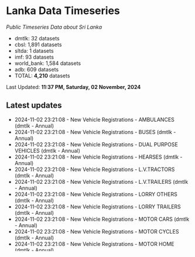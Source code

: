 # Lanka Data Timeseries
*Public Timeseries Data about Sri Lanka*

* dmtlk: 32 datasets
* cbsl: 1,891 datasets
* sltda: 1 datasets
* imf: 93 datasets
* world_bank: 1,584 datasets
* adb: 609 datasets
* TOTAL: **4,210** datasets

Last Updated: **11:37 PM, Saturday, 02 November, 2024**

## Latest updates

* 2024-11-02 23:21:08 - New Vehicle Registrations - AMBULANCES (dmtlk - Annual)
* 2024-11-02 23:21:08 - New Vehicle Registrations - BUSES (dmtlk - Annual)
* 2024-11-02 23:21:08 - New Vehicle Registrations - DUAL PURPOSE VEHICLES (dmtlk - Annual)
* 2024-11-02 23:21:08 - New Vehicle Registrations - HEARSES (dmtlk - Annual)
* 2024-11-02 23:21:08 - New Vehicle Registrations - L.V.TRACTORS (dmtlk - Annual)
* 2024-11-02 23:21:08 - New Vehicle Registrations - L.V.TRAILERS (dmtlk - Annual)
* 2024-11-02 23:21:08 - New Vehicle Registrations - LORRY OTHERS (dmtlk - Annual)
* 2024-11-02 23:21:08 - New Vehicle Registrations - LORRY TRAILERS (dmtlk - Annual)
* 2024-11-02 23:21:08 - New Vehicle Registrations - MOTOR CARS (dmtlk - Annual)
* 2024-11-02 23:21:08 - New Vehicle Registrations - MOTOR CYCLES (dmtlk - Annual)
* 2024-11-02 23:21:08 - New Vehicle Registrations - MOTOR HOME (dmtlk - Annual)
* 2024-11-02 23:21:08 - New Vehicle Registrations - MOTOR LORRIES (dmtlk - Annual)
* 2024-11-02 23:21:08 - New Vehicle Registrations - MOTOR TRICYCLES (dmtlk - Annual)
* 2024-11-02 23:21:08 - New Vehicle Registrations - N.A. TRACTORS (dmtlk - Annual)
* 2024-11-02 23:21:08 - New Vehicle Registrations - PRIME MOVERS (dmtlk - Annual)
* 2024-11-02 23:21:08 - New Vehicle Registrations - QUADRICYCLE (dmtlk - Annual)
* 2024-11-02 23:21:08 - Total Vehicle Population - AMBULANCES (dmtlk - Annual)
* 2024-11-02 23:21:08 - Total Vehicle Population - BUSES (dmtlk - Annual)
* 2024-11-02 23:21:08 - Total Vehicle Population - DUAL PURPOSE VEHICLES (dmtlk - Annual)
* 2024-11-02 23:21:08 - Total Vehicle Population - HEARSES (dmtlk - Annual)
* 2024-11-02 23:21:08 - Total Vehicle Population - L.V.TRACTORS (dmtlk - Annual)
* 2024-11-02 23:21:08 - Total Vehicle Population - L.V.TRAILERS (dmtlk - Annual)
* 2024-11-02 23:21:08 - Total Vehicle Population - LORRY OTHERS (dmtlk - Annual)
* 2024-11-02 23:21:08 - Total Vehicle Population - LORRY TRAILERS (dmtlk - Annual)
* 2024-11-02 23:21:08 - Total Vehicle Population - MOTOR CARS (dmtlk - Annual)
* 2024-11-02 23:21:08 - Total Vehicle Population - MOTOR CYCLES (dmtlk - Annual)
* 2024-11-02 23:21:08 - Total Vehicle Population - MOTOR HOME (dmtlk - Annual)
* 2024-11-02 23:21:08 - Total Vehicle Population - MOTOR LORRIES (dmtlk - Annual)
* 2024-11-02 23:21:08 - Total Vehicle Population - MOTOR TRICYCLES (dmtlk - Annual)
* 2024-11-02 23:21:08 - Total Vehicle Population - N.A. TRACTORS (dmtlk - Annual)
* 2024-11-02 23:21:08 - Total Vehicle Population - PRIME MOVERS (dmtlk - Annual)
* 2024-11-02 23:21:08 - Total Vehicle Population - QUADRICYCLE (dmtlk - Annual)
* 2024-11-02 23:21:08 - ARECANUT Production (cbsl - Annual)
* 2024-11-02 23:21:08 - ASH PLANTAIN Production (cbsl - Annual)
* 2024-11-02 23:21:08 - ASH PUMPKIN Production (cbsl - Annual)
* 2024-11-02 23:21:08 - Admitted for University Education - Female (cbsl - Academic Year)
* 2024-11-02 23:21:08 - Admitted for University Education - Male (cbsl - Academic Year)
* 2024-11-02 23:21:08 - Agriculture Volume Index (cbsl - Annual)
* 2024-11-02 23:21:08 - Analysis of Revenue Collection of Provincial Councils-Excise Duty on Liquor-Central (cbsl - Annual)
* 2024-11-02 23:21:08 - Analysis of Revenue Collection of Provincial Councils-Excise Duty on Liquor-Eastern (cbsl - Annual)
* 2024-11-02 23:21:08 - Analysis of Revenue Collection of Provincial Councils-Excise Duty on Liquor-North-Central (cbsl - Annual)
* 2024-11-02 23:21:08 - Analysis of Revenue Collection of Provincial Councils-Excise Duty on Liquor-North-Western (cbsl - Annual)
* 2024-11-02 23:21:08 - Analysis of Revenue Collection of Provincial Councils-Excise Duty on Liquor-Northern (cbsl - Annual)
* 2024-11-02 23:21:08 - Analysis of Revenue Collection of Provincial Councils-Excise Duty on Liquor-Sabaragamuwa (cbsl - Annual)
* 2024-11-02 23:21:08 - Analysis of Revenue Collection of Provincial Councils-Excise Duty on Liquor-Southern (cbsl - Annual)
* 2024-11-02 23:21:08 - Analysis of Revenue Collection of Provincial Councils-Excise Duty on Liquor-Total (cbsl - Annual)
* 2024-11-02 23:21:08 - Analysis of Revenue Collection of Provincial Councils-Excise Duty on Liquor-Uva (cbsl - Annual)
* 2024-11-02 23:21:08 - Analysis of Revenue Collection of Provincial Councils-Excise Duty on Liquor-Western (cbsl - Annual)
* 2024-11-02 23:21:08 - Analysis of Revenue Collection of Provincial Councils-Licence Fee - Liquor-Central (cbsl - Annual)
* 2024-11-02 23:21:08 - Analysis of Revenue Collection of Provincial Councils-Licence Fee - Liquor-Eastern (cbsl - Annual)
* 2024-11-02 23:21:08 - Analysis of Revenue Collection of Provincial Councils-Licence Fee - Liquor-North-Central (cbsl - Annual)
* 2024-11-02 23:21:08 - Analysis of Revenue Collection of Provincial Councils-Licence Fee - Liquor-North-Western (cbsl - Annual)
* 2024-11-02 23:21:08 - Analysis of Revenue Collection of Provincial Councils-Licence Fee - Liquor-Northern (cbsl - Annual)
* 2024-11-02 23:21:08 - Analysis of Revenue Collection of Provincial Councils-Licence Fee - Liquor-Sabaragamuwa (cbsl - Annual)
* 2024-11-02 23:21:08 - Analysis of Revenue Collection of Provincial Councils-Licence Fee - Liquor-Southern (cbsl - Annual)
* 2024-11-02 23:21:08 - Analysis of Revenue Collection of Provincial Councils-Licence Fee - Liquor-Total (cbsl - Annual)
* 2024-11-02 23:21:08 - Analysis of Revenue Collection of Provincial Councils-Licence Fee - Liquor-Uva (cbsl - Annual)
* 2024-11-02 23:21:08 - Analysis of Revenue Collection of Provincial Councils-Licence Fee - Liquor-Western (cbsl - Annual)
* 2024-11-02 23:21:08 - Analysis of Revenue Collection of Provincial Councils-Licence Fee - Others-Central (cbsl - Annual)
* 2024-11-02 23:21:08 - Analysis of Revenue Collection of Provincial Councils-Licence Fee - Others-Eastern (cbsl - Annual)
* 2024-11-02 23:21:08 - Analysis of Revenue Collection of Provincial Councils-Licence Fee - Others-North-Central (cbsl - Annual)
* 2024-11-02 23:21:08 - Analysis of Revenue Collection of Provincial Councils-Licence Fee - Others-North-Western (cbsl - Annual)
* 2024-11-02 23:21:08 - Analysis of Revenue Collection of Provincial Councils-Licence Fee - Others-Northern (cbsl - Annual)
* 2024-11-02 23:21:08 - Analysis of Revenue Collection of Provincial Councils-Licence Fee - Others-Sabaragamuwa (cbsl - Annual)
* 2024-11-02 23:21:08 - Analysis of Revenue Collection of Provincial Councils-Licence Fee - Others-Southern (cbsl - Annual)
* 2024-11-02 23:21:08 - Analysis of Revenue Collection of Provincial Councils-Licence Fee - Others-Total (cbsl - Annual)
* 2024-11-02 23:21:08 - Analysis of Revenue Collection of Provincial Councils-Licence Fee - Others-Uva (cbsl - Annual)
* 2024-11-02 23:21:08 - Analysis of Revenue Collection of Provincial Councils-Licence Fee - Others-Western (cbsl - Annual)
* 2024-11-02 23:21:08 - Analysis of Revenue Collection of Provincial Councils-Licence Fee - Vehicles-Central (cbsl - Annual)
* 2024-11-02 23:21:08 - Analysis of Revenue Collection of Provincial Councils-Licence Fee - Vehicles-Eastern (cbsl - Annual)
* 2024-11-02 23:21:08 - Analysis of Revenue Collection of Provincial Councils-Licence Fee - Vehicles-North-Central (cbsl - Annual)
* 2024-11-02 23:21:08 - Analysis of Revenue Collection of Provincial Councils-Licence Fee - Vehicles-North-Western (cbsl - Annual)
* 2024-11-02 23:21:08 - Analysis of Revenue Collection of Provincial Councils-Licence Fee - Vehicles-Northern (cbsl - Annual)
* 2024-11-02 23:21:08 - Analysis of Revenue Collection of Provincial Councils-Licence Fee - Vehicles-Sabaragamuwa (cbsl - Annual)
* 2024-11-02 23:21:08 - Analysis of Revenue Collection of Provincial Councils-Licence Fee - Vehicles-Southern (cbsl - Annual)
* 2024-11-02 23:21:08 - Analysis of Revenue Collection of Provincial Councils-Licence Fee - Vehicles-Total (cbsl - Annual)
* 2024-11-02 23:21:08 - Analysis of Revenue Collection of Provincial Councils-Licence Fee - Vehicles-Uva (cbsl - Annual)
* 2024-11-02 23:21:08 - Analysis of Revenue Collection of Provincial Councils-Licence Fee - Vehicles-Western (cbsl - Annual)
* 2024-11-02 23:21:08 - Analysis of Revenue Collection of Provincial Councils-Other Revenue-Central (cbsl - Annual)
* 2024-11-02 23:21:08 - Analysis of Revenue Collection of Provincial Councils-Other Revenue-Eastern (cbsl - Annual)
* 2024-11-02 23:21:08 - Analysis of Revenue Collection of Provincial Councils-Other Revenue-North-Central (cbsl - Annual)
* 2024-11-02 23:21:08 - Analysis of Revenue Collection of Provincial Councils-Other Revenue-North-Western (cbsl - Annual)
* 2024-11-02 23:21:08 - Analysis of Revenue Collection of Provincial Councils-Other Revenue-Northern (cbsl - Annual)
* 2024-11-02 23:21:08 - Analysis of Revenue Collection of Provincial Councils-Other Revenue-Sabaragamuwa (cbsl - Annual)
* 2024-11-02 23:21:08 - Analysis of Revenue Collection of Provincial Councils-Other Revenue-Southern (cbsl - Annual)
* 2024-11-02 23:21:08 - Analysis of Revenue Collection of Provincial Councils-Other Revenue-Total (cbsl - Annual)
* 2024-11-02 23:21:08 - Analysis of Revenue Collection of Provincial Councils-Other Revenue-Uva (cbsl - Annual)
* 2024-11-02 23:21:08 - Analysis of Revenue Collection of Provincial Councils-Other Revenue-Western (cbsl - Annual)
* 2024-11-02 23:21:08 - Analysis of Revenue Collection of Provincial Councils-Profit and Dividends-Central (cbsl - Annual)
* 2024-11-02 23:21:08 - Analysis of Revenue Collection of Provincial Councils-Profit and Dividends-Eastern (cbsl - Annual)
* 2024-11-02 23:21:08 - Analysis of Revenue Collection of Provincial Councils-Profit and Dividends-North-Central (cbsl - Annual)
* 2024-11-02 23:21:08 - Analysis of Revenue Collection of Provincial Councils-Profit and Dividends-North-Western (cbsl - Annual)
* 2024-11-02 23:21:08 - Analysis of Revenue Collection of Provincial Councils-Profit and Dividends-Northern (cbsl - Annual)
* 2024-11-02 23:21:08 - Analysis of Revenue Collection of Provincial Councils-Profit and Dividends-Sabaragamuwa (cbsl - Annual)
* 2024-11-02 23:21:08 - Analysis of Revenue Collection of Provincial Councils-Profit and Dividends-Southern (cbsl - Annual)
* 2024-11-02 23:21:08 - Analysis of Revenue Collection of Provincial Councils-Profit and Dividends-Total (cbsl - Annual)
* 2024-11-02 23:21:08 - Analysis of Revenue Collection of Provincial Councils-Profit and Dividends-Uva (cbsl - Annual)
* 2024-11-02 23:21:08 - Analysis of Revenue Collection of Provincial Councils-Profit and Dividends-Western (cbsl - Annual)
* 2024-11-02 23:21:08 - Analysis of Revenue Collection of Provincial Councils-Stamp Duty-Central (cbsl - Annual)
* 2024-11-02 23:21:08 - Analysis of Revenue Collection of Provincial Councils-Stamp Duty-Eastern (cbsl - Annual)